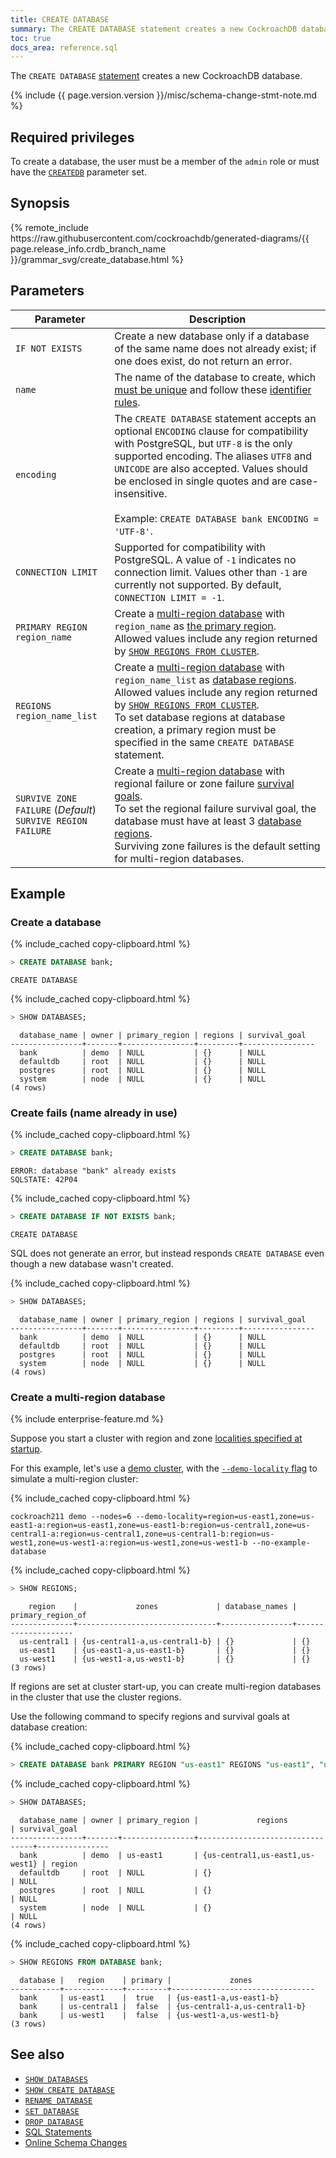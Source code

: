```yaml
---
title: CREATE DATABASE
summary: The CREATE DATABASE statement creates a new CockroachDB database.
toc: true
docs_area: reference.sql
---
```


The `CREATE DATABASE` [statement](sql-statements.html) creates a new CockroachDB database.

{% include {{ page.version.version }}/misc/schema-change-stmt-note.md %}

## Required privileges

To create a database, the user must be a member of the `admin` role or must have the [`CREATEDB`](create-role.html#create-a-role-that-can-create-and-rename-databases) parameter set.

## Synopsis

<div>
{% remote_include https://raw.githubusercontent.com/cockroachdb/generated-diagrams/{{ page.release_info.crdb_branch_name }}/grammar_svg/create_database.html %}
</div>

## Parameters

Parameter | Description
----------|------------
`IF NOT EXISTS` | Create a new database only if a database of the same name does not already exist; if one does exist, do not return an error.
`name` | The name of the database to create, which [must be unique](#create-fails-name-already-in-use) and follow these [identifier rules](keywords-and-identifiers.html#identifiers).
`encoding` | The `CREATE DATABASE` statement accepts an optional `ENCODING` clause for compatibility with PostgreSQL, but `UTF-8` is the only supported encoding. The aliases `UTF8` and `UNICODE` are also accepted. Values should be enclosed in single quotes and are case-insensitive.<br><br>Example: `CREATE DATABASE bank ENCODING = 'UTF-8'`.
`CONNECTION LIMIT` |  Supported for compatibility with PostgreSQL. A value of `-1` indicates no connection limit. Values other than `-1` are currently not supported. By default, `CONNECTION LIMIT = -1`.
`PRIMARY REGION region_name` |  Create a [multi-region database](multiregion-overview.html) with `region_name` as [the primary region](multiregion-overview.html#database-regions).<br>Allowed values include any region returned by [`SHOW REGIONS FROM CLUSTER`](show-regions.html).
`REGIONS region_name_list` |  Create a [multi-region database](multiregion-overview.html) with `region_name_list` as [database regions](multiregion-overview.html#database-regions).<br>Allowed values include any region returned by [`SHOW REGIONS FROM CLUSTER`](show-regions.html).<br>To set database regions at database creation, a primary region must be specified in the same `CREATE DATABASE` statement.
`SURVIVE ZONE FAILURE` (*Default*)<br>`SURVIVE REGION FAILURE` |  Create a [multi-region database](multiregion-overview.html) with regional failure or zone failure [survival goals](multiregion-overview.html#survival-goals).<br>To set the regional failure survival goal, the database must have at least 3 [database regions](multiregion-overview.html#database-regions).<br>Surviving zone failures is the default setting for multi-region databases.

## Example

### Create a database

{% include_cached copy-clipboard.html %}
~~~ sql
> CREATE DATABASE bank;
~~~

~~~
CREATE DATABASE
~~~

{% include_cached copy-clipboard.html %}
~~~ sql
> SHOW DATABASES;
~~~

~~~
  database_name | owner | primary_region | regions | survival_goal
----------------+-------+----------------+---------+----------------
  bank          | demo  | NULL           | {}      | NULL
  defaultdb     | root  | NULL           | {}      | NULL
  postgres      | root  | NULL           | {}      | NULL
  system        | node  | NULL           | {}      | NULL
(4 rows)
~~~

### Create fails (name already in use)

{% include_cached copy-clipboard.html %}
~~~ sql
> CREATE DATABASE bank;
~~~

~~~
ERROR: database "bank" already exists
SQLSTATE: 42P04
~~~

{% include_cached copy-clipboard.html %}
~~~ sql
> CREATE DATABASE IF NOT EXISTS bank;
~~~

~~~
CREATE DATABASE
~~~

SQL does not generate an error, but instead responds `CREATE DATABASE` even though a new database wasn't created.

{% include_cached copy-clipboard.html %}
~~~ sql
> SHOW DATABASES;
~~~

~~~
  database_name | owner | primary_region | regions | survival_goal
----------------+-------+----------------+---------+----------------
  bank          | demo  | NULL           | {}      | NULL
  defaultdb     | root  | NULL           | {}      | NULL
  postgres      | root  | NULL           | {}      | NULL
  system        | node  | NULL           | {}      | NULL
(4 rows)
~~~

### Create a multi-region database

{% include enterprise-feature.md %}

Suppose you start a cluster with region and zone [localities specified at startup](cockroach-start.html#locality).

For this example, let's use a [demo cluster](cockroach-demo.html), with the [`--demo-locality` flag](cockroach-demo.html#general) to simulate a multi-region cluster:

{% include_cached copy-clipboard.html %}
~~~ shell
cockroach211 demo --nodes=6 --demo-locality=region=us-east1,zone=us-east1-a:region=us-east1,zone=us-east1-b:region=us-central1,zone=us-central1-a:region=us-central1,zone=us-central1-b:region=us-west1,zone=us-west1-a:region=us-west1,zone=us-west1-b --no-example-database
~~~

{% include_cached copy-clipboard.html %}
~~~ sql
> SHOW REGIONS;
~~~

~~~
    region    |             zones             | database_names | primary_region_of
--------------+-------------------------------+----------------+--------------------
  us-central1 | {us-central1-a,us-central1-b} | {}             | {}
  us-east1    | {us-east1-a,us-east1-b}       | {}             | {}
  us-west1    | {us-west1-a,us-west1-b}       | {}             | {}
(3 rows)
~~~

If regions are set at cluster start-up, you can create multi-region databases in the cluster that use the cluster regions.

Use the following command to specify regions and survival goals at database creation:

{% include_cached copy-clipboard.html %}
~~~ sql
> CREATE DATABASE bank PRIMARY REGION "us-east1" REGIONS "us-east1", "us-central1", "us-west1" SURVIVE REGION FAILURE;
~~~

{% include_cached copy-clipboard.html %}
~~~ sql
> SHOW DATABASES;
~~~

~~~
  database_name | owner | primary_region |             regions             | survival_goal
----------------+-------+----------------+---------------------------------+----------------
  bank          | demo  | us-east1       | {us-central1,us-east1,us-west1} | region
  defaultdb     | root  | NULL           | {}                              | NULL
  postgres      | root  | NULL           | {}                              | NULL
  system        | node  | NULL           | {}                              | NULL
(4 rows)
~~~

{% include_cached copy-clipboard.html %}
~~~ sql
> SHOW REGIONS FROM DATABASE bank;
~~~

~~~
  database |   region    | primary |             zones
-----------+-------------+---------+--------------------------------
  bank     | us-east1    |  true   | {us-east1-a,us-east1-b}
  bank     | us-central1 |  false  | {us-central1-a,us-central1-b}
  bank     | us-west1    |  false  | {us-west1-a,us-west1-b}
(3 rows)
~~~

## See also

- [`SHOW DATABASES`](show-databases.html)
- [`SHOW CREATE DATABASE`](show-create.html)
- [`RENAME DATABASE`](rename-database.html)
- [`SET DATABASE`](set-vars.html)
- [`DROP DATABASE`](drop-database.html)
- [SQL Statements](sql-statements.html)
- [Online Schema Changes](online-schema-changes.html)
